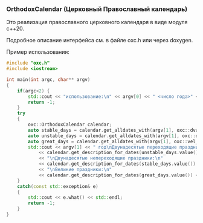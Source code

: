 ### OrthodoxCalendar (Церковный Православный календарь)

Это реализация православного церковного календаря в виде модуля c++20.

Подробноe описание интерфейса см. в файле oxc.h или через doxygen.

Пример использования:
```c++
#include "oxc.h"
#include <iostream>

int main(int argc, char** argv)
{
	if(argc<2) {
		std::cout << "использование:\n" << argv[0] << " <число года>" << std::endl;
		return -1;
	}
	try
	{
		oxc::OrthodoxCalendar calendar;
		auto stable_days = calendar.get_alldates_with(argv[1], oxc::dvana10_nep_prazd);
		auto unstable_days = calendar.get_alldates_with(argv[1], oxc::dvana10_per_prazd);
		auto great_days = calendar.get_alldates_with(argv[1], oxc::vel_prazd);
		std::cout << argv[1] << " год\nДвунадесятые переходящие праздники:\n"
			<< calendar.get_description_for_dates(unstable_days.value())
			<< "\nДвунадесятые непереходящие праздники:\n"
			<< calendar.get_description_for_dates(stable_days.value())
			<< "\nВеликие праздники:\n"
			<< calendar.get_description_for_dates(great_days.value()) << std::endl;
	}
	catch(const std::exception& e)
	{
		std::cout << e.what() << std::endl;
		return -1;
	}
}
```
